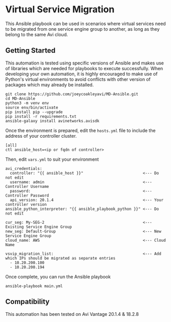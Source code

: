 # Virtual Service Migration
This Ansible playbook can be used in scenarios where virtual services need to be migrated from one service engine group to another, as long as they belong to the same Avi cloud.

## Getting Started
This automation is tested using specific versions of Ansible and makes use of libraries which are needed for playbooks to execute successfully. When developing your own automation, it is highly encouraged to make use of Python's virtual environments to avoid conflicts with other version of packages which may already be installed.

```
git clone https://github.com/joeycoakleyavi/MD-Ansible.git
cd MD-Ansible
python3 -m venv env
source env/bin/activate
pip install pip --upgrade
pip install -r requirements.txt
ansible-galaxy install avinetworks.avisdk
```

Once the environment is prepared, edit the `hosts.yml` file to include the address of your controller cluster.

```
[all]
ctl ansible_host=<ip or fqdn of controller>
```

Then, edit `vars.yml` to suit your environment

```
avi_credentials:
  controller: "{{ ansible_host }}"                          <--- Do not edit
  username: admin                                           <--- Controller Username
  password:                                                 <--- Controller Password
  api_version: 20.1.4                                       <--- Your controller version
ansible_python_interpreter: "{{ ansible_playbook_python }}" <--- Do not edit

cur_seg: My-SEG-2                                           <--- Existing Service Engine Group
new_seg: Default-Group                                      <--- New Service Engine Group
cloud_name: AWS                                             <--- Cloud Name 

vsvip_migration_list:                                       <--- Add which IPs should be migrated as separate entries
  - 10.20.200.100
  - 10.20.200.194
```

Once complete, you can run the Ansible playbook

`ansible-playbook main.yml`

## Compatibility
This automation has been tested on Avi Vantage 20.1.4 & 18.2.8